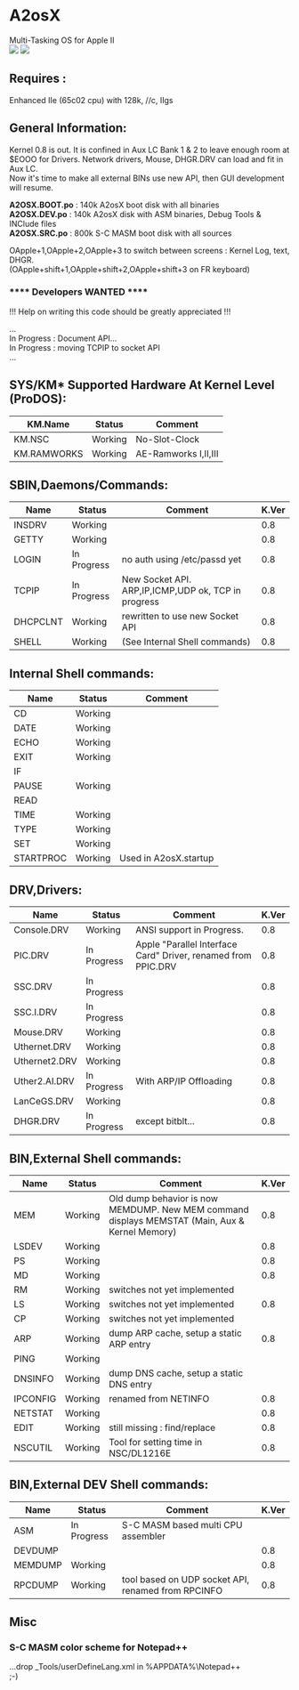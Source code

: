 # A2osX
Multi-Tasking OS for Apple II  
![](https://github.com/burniouf/A2osX/blob/master/ScreenShot.LS.bmp)
![](https://github.com/burniouf/A2osX/blob/master/ScreenShot.EDIT.bmp)
## Requires :
Enhanced IIe (65c02 cpu) with 128k, //c, IIgs

## General Information:  
  
Kernel 0.8 is out.
It is confined in Aux LC Bank 1 & 2 to leave enough room at $EOOO for Drivers.
Network drivers, Mouse, DHGR.DRV can load and fit in Aux LC.  
Now it's time to make all external BINs use new API, then GUI development will resume.
  
**A2OSX.BOOT.po** : 140k A2osX boot disk with all binaries  
**A2OSX.DEV.po**  : 140k A2osX disk with ASM binaries, Debug Tools & INClude files  
**A2OSX.SRC.po**  : 800k S-C MASM boot disk with all sources  
  
OApple+1,OApple+2,OApple+3 to switch between screens : Kernel Log, text, DHGR.  
(OApple+shift+1,OApple+shift+2,OApple+shift+3 on FR keyboard)  
  
### **** Developers WANTED ****  

!!! Help on writing this code should be greatly appreciated !!!  

...  
In Progress : Document API...  
In Progress : moving TCPIP to socket API  
...  

## SYS/KM* Supported Hardware At Kernel Level (ProDOS):
| KM.Name | Status | Comment |
| ------- | ------ | ------- |
| KM.NSC | Working | No-Slot-Clock |
| KM.RAMWORKS | Working | AE-Ramworks I,II,III |
  
## SBIN,Daemons/Commands:  
| Name | Status | Comment | K.Ver |
| ---- | ------ | ------- | ----- |
| INSDRV | Working | | 0.8 |
| GETTY | Working | | 0.8 |
| LOGIN | In Progress | no auth using /etc/passd yet | 0.8 |
| TCPIP | In Progress | New Socket API. ARP,IP,ICMP,UDP ok, TCP in progress | 0.8 |
| DHCPCLNT | Working | rewritten to use new Socket API | 0.8 |
| SHELL | Working | (See Internal Shell commands) | 0.8 |
  
## Internal Shell commands:  
| Name | Status | Comment |
| ---- | ------ | ------- |
| CD | Working | |
| DATE | Working  | |
| ECHO | Working | |
| EXIT | Working  | |
| IF | | |
| PAUSE | Working | |
| READ | | |
| TIME | Working | |
| TYPE | Working | |
| SET | Working  | |
| STARTPROC | Working  | Used in A2osX.startup |
  
## DRV,Drivers:  
| Name | Status | Comment | K.Ver |
| ---- | ------ | ------- | ----- |
| Console.DRV | Working | ANSI support in Progress. | 0.8 |
| PIC.DRV | In Progress | Apple "Parallel Interface Card" Driver, renamed from PPIC.DRV | 0.8 |
| SSC.DRV | In Progress | | 0.8 |
| SSC.I.DRV | In Progress | | 0.8 |
| Mouse.DRV | Working | | 0.8 |
| Uthernet.DRV | Working | | 0.8 |
| Uthernet2.DRV | Working | | 0.8 |
| Uther2.AI.DRV | In Progress | With ARP/IP Offloading | 0.8 | 
| LanCeGS.DRV | Working | | 0.8 |
| DHGR.DRV | In Progress | except bitblt... | 0.8 |
  
## BIN,External Shell commands:  
| Name | Status | Comment | K.Ver |
| ---- | ------ | ------- | ----- |
| MEM | Working | Old dump behavior is now MEMDUMP.  New MEM command displays MEMSTAT (Main, Aux & Kernel Memory) | 0.8 |
| LSDEV | Working | | 0.8 |
| PS | Working | | 0.8 |
| MD | Working | | 0.8 |
| RM | Working | switches not yet implemented | |
| LS | Working | switches not yet implemented | 0.8 |
| CP | Working | switches not yet implemented | |
| ARP | Working | dump ARP cache, setup a static ARP entry | 0.8 |
| PING | Working | | |
| DNSINFO | Working | dump DNS cache, setup a static DNS entry | | 0.8 |
| IPCONFIG | Working | renamed from NETINFO | 0.8 |
| NETSTAT | Working | | 0.8 |
| EDIT | Working | still missing : find/replace | 0.8 |
| NSCUTIL | Working | Tool for setting time in NSC/DL1216E | 0.8 |
  
## BIN,External DEV Shell commands:  
| Name | Status | Comment | K.Ver |
| ---- | ------ | ------- | ----- |
| ASM | In Progress | S-C MASM based multi CPU assembler | |
| DEVDUMP |  | | 0.8 |
| MEMDUMP | Working | | 0.8 |
| RPCDUMP | Working | tool based on UDP socket API, renamed from RPCINFO | 0.8 |
  
## Misc  
### S-C MASM color scheme for Notepad++  
...drop _Tools/userDefineLang.xml in %APPDATA%\Notepad++  
;-)


